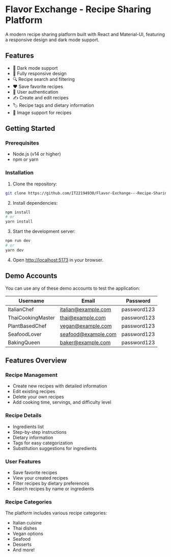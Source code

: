 # Flavor Exchange - Recipe Sharing Platform

A modern recipe sharing platform built with React and Material-UI, featuring a responsive design and dark mode support.

## Features

- 🌙 Dark mode support
- 📱 Fully responsive design
- 🔍 Recipe search and filtering
- ❤️ Save favorite recipes
- 👤 User authentication
- ✍️ Create and edit recipes
- 🏷️ Recipe tags and dietary information
- 📸 Image support for recipes

## Getting Started

### Prerequisites

- Node.js (v14 or higher)
- npm or yarn

### Installation

1. Clone the repository:
```bash
git clone https://github.com/IT22194930/Flavor-Exchange---Recipe-Sharing-Platform.git
```

2. Install dependencies:
```bash
npm install
# or
yarn install
```

3. Start the development server:
```bash
npm run dev
# or
yarn dev
```

4. Open [http://localhost:5173](http://localhost:5173) in your browser.

## Demo Accounts

You can use any of these demo accounts to test the application:

| Username | Email | Password |
|----------|--------|----------|
| ItalianChef | italian@example.com | password123 |
| ThaiCookingMaster | thai@example.com | password123 |
| PlantBasedChef | vegan@example.com | password123 |
| SeafoodLover | seafood@example.com | password123 |
| BakingQueen | baker@example.com | password123 |

## Features Overview

### Recipe Management
- Create new recipes with detailed information
- Edit existing recipes
- Delete your own recipes
- Add cooking time, servings, and difficulty level

### Recipe Details
- Ingredients list
- Step-by-step instructions
- Dietary information
- Tags for easy categorization
- Substitution suggestions for ingredients

### User Features
- Save favorite recipes
- View your created recipes
- Filter recipes by dietary preferences
- Search recipes by name or ingredients

### Recipe Categories
The platform includes various recipe categories:
- Italian cuisine
- Thai dishes
- Vegan options
- Seafood
- Desserts
- And more!
